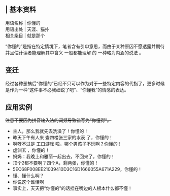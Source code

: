 |  **基本资料**  
---  
用语名称  |  你懂的   
用语出处  |  天涯、猫扑   
相关条目  |  就是那个   
  
“你懂的”是指在特定情境下，笔者含有引申意思，而由于某种原因不愿透露并期待并且估计读者能理解其中含义  一般都能理解  的  一种略为内涵的说法  。

##  变迁

经过各种恶搞后“你懂的”已经不只可以作为对于一些特定内容的代指了，更多时候是作为一种“这件事不必我细说了吧”、“你懂我”的情感的表达。

##  应用实例

~~注意不要因为拼音输入法的词频导致错写为“你懂得”。~~

  * 主人，那么我就先去洗澡了！你懂的！ 
  * 昨天下午有人来  查四楼张三家的水表  了，你懂的！ 
  * 啊呀不过是  工口游戏  啦，哪个男孩子不玩啊？你懂的！ 
  * 虚渊玄  ，你懂的！ 
  * 妈妈：我晚上和雅丽一起出去，不回来了，你懂的！ 
  * 顶个2都不要啊？四个A，剩两张，你懂的！ 
  * 5EC68F008EE21039410D3C16D1666055A671A229，你懂的！ 
  * 懂、懂什么啊？ 
  * 你说这个谁懂啊 
  * 事实上，天天把“你懂的”的话挂在嘴边的人根本什么都不懂！ 

